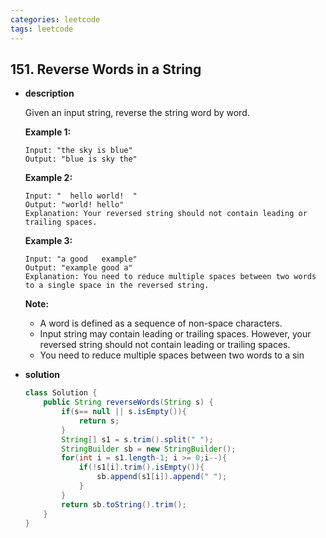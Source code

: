 ```yaml
---
categories: leetcode
tags: leetcode
---
```




##  151. Reverse Words in a String

* **description**

  Given an input string, reverse the string word by word.

   

  **Example 1:**

  ```
  Input: "the sky is blue"
  Output: "blue is sky the"
  ```

  **Example 2:**

  ```
  Input: "  hello world!  "
  Output: "world! hello"
  Explanation: Your reversed string should not contain leading or trailing spaces.
  ```

  **Example 3:**

  ```
  Input: "a good   example"
  Output: "example good a"
  Explanation: You need to reduce multiple spaces between two words to a single space in the reversed string.
  ```

   

  **Note:**

  - A word is defined as a sequence of non-space characters.
  - Input string may contain leading or trailing spaces. However, your reversed string should not contain leading or trailing spaces.
  - You need to reduce multiple spaces between two words to a sin

* **solution**

  ```java
  class Solution {
      public String reverseWords(String s) {
          if(s== null || s.isEmpty()){
              return s;
          }
          String[] s1 = s.trim().split(" "); 
          StringBuilder sb = new StringBuilder();
          for(int i = s1.length-1; i >= 0;i--){
              if(!s1[i].trim().isEmpty()){
                  sb.append(s1[i]).append(" ");
              }
          }
          return sb.toString().trim();
      }
  }
  ```

  